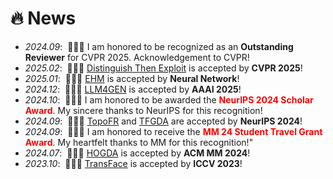 # 🔥 News
- *2024.09*: &nbsp;🍺🍺🍺 I am honored to be recognized as an **Outstanding Reviewer** for CVPR 2025. Acknowledgement to CVPR!
- *2025.02*: &nbsp;🎉🎉🎉 [Distinguish Then Exploit](https://openaccess.thecvf.com/content/CVPR2025/html/Liu_Distinguish_Then_Exploit_Source-free_Open_Set_Domain_Adaptation_via_Weight_CVPR_2025_paper.html) is accepted by **CVPR 2025**!
- *2025.01*: &nbsp;🎉🎉🎉 [EHM](https://www.sciencedirect.com/science/article/abs/pii/S089360802500067X) is accepted by **Neural Network**!
- *2024.12*: &nbsp;🎉🎉🎉 [LLM4GEN](https://scholar.google.com.hk/citations?view_op=view_citation&hl=zh-CN&user=NB9Mn5MAAAAJ&sortby=pubdate&citation_for_view=NB9Mn5MAAAAJ:ufrVoPGSRksC) is accepted by **AAAI 2025**!
- *2024.10*: &nbsp;👑👑👑 I am honored to be awarded the <span style="color: red;">**NeurIPS 2024 Scholar Award**</span>. My sincere thanks to NeurIPS for this recognition!
- *2024.09*: &nbsp;🚀🚀🚀 [TopoFR](https://proceedings.neurips.cc/paper_files/paper/2024/hash/419b6c974712adb884bfbbeea8e94d1b-Abstract-Conference.html) and [TFGDA](https://proceedings.neurips.cc/paper_files/paper/2024/hash/59e73ff865b56cba6ab7f6b2cce1425d-Abstract-Conference.html) are accepted by **NeurIPS 2024**!
- *2024.09*: &nbsp;👑👑👑 I am honored to receive the <span style="color: red;">**MM 24 Student Travel Grant Award**</span>. My heartfelt thanks to MM for this recognition!"
- *2024.07*: &nbsp;🎉🎉🎉 [HOGDA](https://dl.acm.org/doi/abs/10.1145/3664647.3680765) is accepted by **ACM MM 2024**!
- *2023.10*: &nbsp;🎉🎉🎉 [TransFace](https://scholar.google.com.hk/citations?view_op=view_citation&hl=zh-CN&user=NB9Mn5MAAAAJ&cstart=20&pagesize=80&sortby=pubdate&citation_for_view=NB9Mn5MAAAAJ:2osOgNQ5qMEC) is accepted by **ICCV 2023**!
